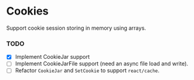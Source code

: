 # Cookies

Support cookie session storing in memory using arrays.

### TODO

- [x] Implement CookieJar support
- [ ] Implement CookieJarFile support (need an async file load and write).
- [ ] Refactor `CookieJar` and `SetCookie` to support `react/cache`.
